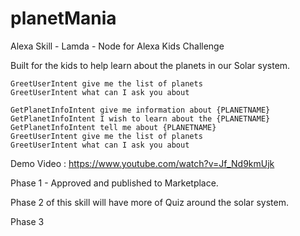 # planetMania
Alexa Skill - Lamda - Node for Alexa Kids Challenge

Built for the kids to help learn about the planets in our Solar system.

    GreetUserIntent give me the list of planets
    GreetUserIntent what can I ask you about

    GetPlanetInfoIntent give me information about {PLANETNAME}
    GetPlanetInfoIntent I wish to learn about the {PLANETNAME}
    GetPlanetInfoIntent tell me about {PLANETNAME}
    GreetUserIntent give me the list of planets
    GreetUserIntent what can I ask you about
    
    
Demo Video : https://www.youtube.com/watch?v=Jf_Nd9kmUjk


Phase 1 - Approved and published to Marketplace.


Phase 2 of this skill will have more of Quiz around the solar system.

Phase 3

